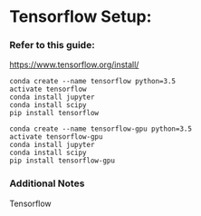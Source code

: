 # Tensorflow Setup:

### Refer to this guide:
https://www.tensorflow.org/install/

```
conda create --name tensorflow python=3.5
activate tensorflow
conda install jupyter
conda install scipy
pip install tensorflow
```

```
conda create --name tensorflow-gpu python=3.5
activate tensorflow-gpu
conda install jupyter
conda install scipy
pip install tensorflow-gpu
```

### Additional Notes
Tensorflow 
